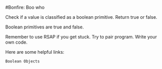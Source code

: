 #Bonfire: Boo who

Check if a value is classified as a boolean primitive. Return true or false.

Boolean primitives are true and false.

Remember to use RSAP if you get stuck. Try to pair program. Write your own code.

Here are some helpful links:

    Boolean Objects
